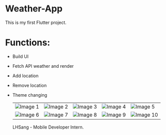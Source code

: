 # Weather-App
This is my first Flutter project.

# Functions:
- Build UI
- Fetch API weather and render
- Add location
- Remove location
- Theme changing

  <table>
  <tr>
    <td>
      <img src="https://github.com/LHSang6403/Flutter-Weather-App/assets/88763282/d98c4a78-8f58-4a1c-9f21-ed76a48857a8" alt="Image 1">
    </td>
    <td>
      <img src="https://github.com/LHSang6403/Flutter-Weather-App/assets/88763282/c7e467ff-4366-4d21-9daf-e11a81f761d6" alt="Image 2">
    </td>
    <td>
      <img src="https://github.com/LHSang6403/Flutter-Weather-App/assets/88763282/74d0ee21-e9f4-4644-955a-44086d6911e8" alt="Image 3">
    </td>
    <td>
      <img src="https://github.com/LHSang6403/Flutter-Weather-App/assets/88763282/a667c9dc-74dd-4536-9ef7-e2d0447d836e" alt="Image 4">
    </td>
    <td>
      <img src="https://github.com/LHSang6403/Flutter-Weather-App/assets/88763282/7927b1be-98d9-4bb3-8fe1-f5cf0a7b55f0" alt="Image 5">
    </td>
  </tr>
  <tr>
    <td>
      <img src="https://github.com/LHSang6403/Flutter-Weather-App/assets/88763282/30f9dc13-fd32-454f-a652-6194941291fb" alt="Image 6">
    </td>
    <td>
      <img src="https://github.com/LHSang6403/Flutter-Weather-App/assets/88763282/33007716-59b6-4969-80c7-fde51c5b0de4" alt="Image 7">
    </td>
    <td>
      <img src="https://github.com/LHSang6403/Flutter-Weather-App/assets/88763282/af5ec057-3436-4dc5-bb22-12e8a59b6dd7" alt="Image 8">
    </td>
    <td>
      <img src="https://github.com/LHSang6403/Flutter-Weather-App/assets/88763282/1c3f6f09-3165-4457-a512-93de60b1c19f" alt="Image 9">
    </td>
    <td>
      <img src="https://github.com/LHSang6403/Flutter-Weather-App/assets/88763282/31c24407-4237-49c6-929c2e4bd089cc76" alt="Image 10">
    </td>
  </tr>
</table>


LHSang - Mobile Developer Intern.

